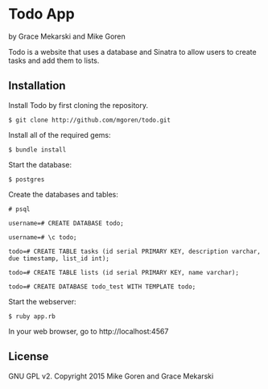 Todo App
==============

by Grace Mekarski and Mike Goren

Todo is a website that uses a database and Sinatra to allow users to create tasks and add them to lists.

Installation
------------

Install Todo by first cloning the repository.  
```
$ git clone http://github.com/mgoren/todo.git
```

Install all of the required gems:
```
$ bundle install
```

Start the database:
```
$ postgres
```

Create the databases and tables:
```
# psql
```

```
username=# CREATE DATABASE todo;
```

```
username=# \c todo;
```

```
todo=# CREATE TABLE tasks (id serial PRIMARY KEY, description varchar, due timestamp, list_id int);
```

```
todo=# CREATE TABLE lists (id serial PRIMARY KEY, name varchar);
```

```
todo=# CREATE DATABASE todo_test WITH TEMPLATE todo;
```

Start the webserver:
```
$ ruby app.rb
```

In your web browser, go to http://localhost:4567

License
-------

GNU GPL v2. Copyright 2015 Mike Goren and Grace Mekarski
